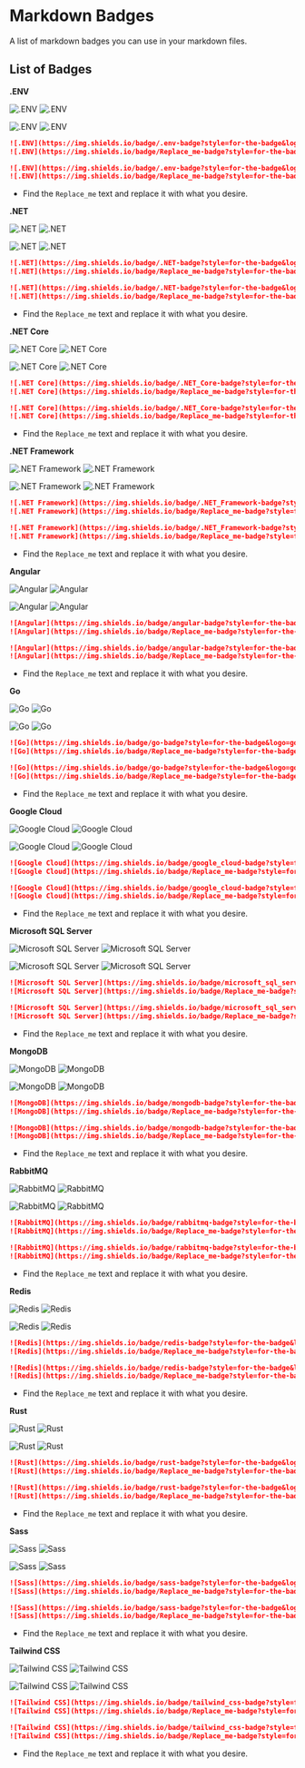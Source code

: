 # Markdown Badges
A list of markdown badges you can use in your markdown files.


## List of Badges

**.ENV**

![.ENV](https://img.shields.io/badge/.env-badge?style=for-the-badge&logo=dotenv&logoColor=%23ECD53F&color=gray)
![.ENV](https://img.shields.io/badge/Replace_me-badge?style=for-the-badge&logo=dotenv&logoColor=%23ECD53F&label=.ENV&labelColor=gray&color=%23ECD53F)

![.ENV](https://img.shields.io/badge/.env-badge?style=for-the-badge&logo=dotenv&logoColor=white&color=%23ECD53F)
![.ENV](https://img.shields.io/badge/Replace_me-badge?style=for-the-badge&logo=dotenv&logoColor=white&label=.ENV&labelColor=%23ECD53F&color=gray)

```md
![.ENV](https://img.shields.io/badge/.env-badge?style=for-the-badge&logo=dotenv&logoColor=%23ECD53F&color=gray)
![.ENV](https://img.shields.io/badge/Replace_me-badge?style=for-the-badge&logo=dotenv&logoColor=%23ECD53F&label=.ENV&labelColor=gray&color=%23ECD53F)

![.ENV](https://img.shields.io/badge/.env-badge?style=for-the-badge&logo=dotenv&logoColor=white&color=%23ECD53F)
![.ENV](https://img.shields.io/badge/Replace_me-badge?style=for-the-badge&logo=dotenv&logoColor=white&label=.ENV&labelColor=%23ECD53F&color=gray)
```
* Find the `Replace_me` text and replace it with what you desire.


**.NET**

![.NET](https://img.shields.io/badge/.NET-badge?style=for-the-badge&logo=dotnet&logoColor=%23512BD4&color=gray)
![.NET](https://img.shields.io/badge/Replace_me-badge?style=for-the-badge&logo=dotnet&logoColor=%23512BD4&label=.NET&labelColor=gray&color=%23512BD4)

![.NET](https://img.shields.io/badge/.NET-badge?style=for-the-badge&logo=dotnet&logoColor=white&color=%23512BD4)
![.NET](https://img.shields.io/badge/Replace_me-badge?style=for-the-badge&logo=dotnet&logoColor=white&label=.NET&labelColor=%23512BD4&color=gray)

```md
![.NET](https://img.shields.io/badge/.NET-badge?style=for-the-badge&logo=dotnet&logoColor=%23512BD4&color=gray)
![.NET](https://img.shields.io/badge/Replace_me-badge?style=for-the-badge&logo=dotnet&logoColor=%23512BD4&label=.NET&labelColor=gray&color=%23512BD4)

![.NET](https://img.shields.io/badge/.NET-badge?style=for-the-badge&logo=dotnet&logoColor=white&color=%23512BD4)
![.NET](https://img.shields.io/badge/Replace_me-badge?style=for-the-badge&logo=dotnet&logoColor=white&label=.NET&labelColor=%23512BD4&color=gray)
```
* Find the `Replace_me` text and replace it with what you desire.


**.NET Core**

![.NET Core](https://img.shields.io/badge/.NET_Core-badge?style=for-the-badge&logo=dotnet&logoColor=%23512BD4&color=gray)
![.NET Core](https://img.shields.io/badge/Replace_me-badge?style=for-the-badge&logo=dotnet&logoColor=%23512BD4&label=.NET%20Core&labelColor=gray&color=%23512BD4)

![.NET Core](https://img.shields.io/badge/.NET_Core-badge?style=for-the-badge&logo=dotnet&logoColor=white&color=%23512BD4)
![.NET Core](https://img.shields.io/badge/Replace_me-badge?style=for-the-badge&logo=dotnet&logoColor=white&label=.NET%20Core&labelColor=%23512BD4&color=gray)

```md
![.NET Core](https://img.shields.io/badge/.NET_Core-badge?style=for-the-badge&logo=dotnet&logoColor=%23512BD4&color=gray)
![.NET Core](https://img.shields.io/badge/Replace_me-badge?style=for-the-badge&logo=dotnet&logoColor=%23512BD4&label=.NET%20Core&labelColor=gray&color=%23512BD4)

![.NET Core](https://img.shields.io/badge/.NET_Core-badge?style=for-the-badge&logo=dotnet&logoColor=white&color=%23512BD4)
![.NET Core](https://img.shields.io/badge/Replace_me-badge?style=for-the-badge&logo=dotnet&logoColor=white&label=.NET%20Core&labelColor=%23512BD4&color=gray)
```
* Find the `Replace_me` text and replace it with what you desire.


**.NET Framework**

![.NET Framework](https://img.shields.io/badge/.NET_Framework-badge?style=for-the-badge&logo=dotnet&logoColor=%23512BD4&color=gray)
![.NET Framework](https://img.shields.io/badge/Replace_me-badge?style=for-the-badge&logo=dotnet&logoColor=%23512BD4&label=.NET%20Framework&labelColor=gray&color=%23512BD4)

![.NET Framework](https://img.shields.io/badge/.NET_Framework-badge?style=for-the-badge&logo=dotnet&logoColor=white&color=%23512BD4)
![.NET Framework](https://img.shields.io/badge/Replace_me-badge?style=for-the-badge&logo=dotnet&logoColor=white&label=.NET%20Framework&labelColor=%23512BD4&color=gray)

```md
![.NET Framework](https://img.shields.io/badge/.NET_Framework-badge?style=for-the-badge&logo=dotnet&logoColor=%23512BD4&color=gray)
![.NET Framework](https://img.shields.io/badge/Replace_me-badge?style=for-the-badge&logo=dotnet&logoColor=%23512BD4&label=.NET%20Framework&labelColor=gray&color=%23512BD4)

![.NET Framework](https://img.shields.io/badge/.NET_Framework-badge?style=for-the-badge&logo=dotnet&logoColor=white&color=%23512BD4)
![.NET Framework](https://img.shields.io/badge/Replace_me-badge?style=for-the-badge&logo=dotnet&logoColor=white&label=.NET%20Framework&labelColor=%23512BD4&color=gray)
```
* Find the `Replace_me` text and replace it with what you desire.


**Angular**

![Angular](https://img.shields.io/badge/angular-badge?style=for-the-badge&logo=angular&logoColor=%23dd1b16&color=gray)
![Angular](https://img.shields.io/badge/Replace_me-badge?style=for-the-badge&logo=angular&logoColor=%23dd1b16&label=Angular&labelColor=gray&color=%23dd1b16)

![Angular](https://img.shields.io/badge/angular-badge?style=for-the-badge&logo=angular&logoColor=white&color=%23dd1b16)
![Angular](https://img.shields.io/badge/Replace_me-badge?style=for-the-badge&logo=angular&logoColor=white&label=Angular&labelColor=%23dd1b16&color=gray)

```md
![Angular](https://img.shields.io/badge/angular-badge?style=for-the-badge&logo=angular&logoColor=%23dd1b16&color=gray)
![Angular](https://img.shields.io/badge/Replace_me-badge?style=for-the-badge&logo=angular&logoColor=%23dd1b16&label=Angular&labelColor=gray&color=%23dd1b16)

![Angular](https://img.shields.io/badge/angular-badge?style=for-the-badge&logo=angular&logoColor=white&color=%23dd1b16)
![Angular](https://img.shields.io/badge/Replace_me-badge?style=for-the-badge&logo=angular&logoColor=white&label=Angular&labelColor=%23dd1b16&color=gray)
```
* Find the `Replace_me` text and replace it with what you desire.


**Go**

![Go](https://img.shields.io/badge/go-badge?style=for-the-badge&logo=go&logoColor=%2300ADD8&color=gray)
![Go](https://img.shields.io/badge/Replace_me-badge?style=for-the-badge&logo=go&logoColor=%2300ADD8&label=Go&labelColor=gray&color=%2300ADD8)

![Go](https://img.shields.io/badge/go-badge?style=for-the-badge&logo=go&logoColor=white&color=%2300ADD8)
![Go](https://img.shields.io/badge/Replace_me-badge?style=for-the-badge&logo=go&logoColor=white&label=Go&labelColor=%2300ADD8&color=gray)

```md
![Go](https://img.shields.io/badge/go-badge?style=for-the-badge&logo=go&logoColor=%2300ADD8&color=gray)
![Go](https://img.shields.io/badge/Replace_me-badge?style=for-the-badge&logo=go&logoColor=%2300ADD8&label=Go&labelColor=gray&color=%2300ADD8)

![Go](https://img.shields.io/badge/go-badge?style=for-the-badge&logo=go&logoColor=white&color=%2300ADD8)
![Go](https://img.shields.io/badge/Replace_me-badge?style=for-the-badge&logo=go&logoColor=white&label=Go&labelColor=%2300ADD8&color=gray)
```
* Find the `Replace_me` text and replace it with what you desire.


**Google Cloud**

![Google Cloud](https://img.shields.io/badge/google_cloud-badge?style=for-the-badge&logo=google-cloud&logoColor=%234285F4&color=gray)
![Google Cloud](https://img.shields.io/badge/Replace_me-badge?style=for-the-badge&logo=google-cloud&logoColor=%234285F4&label=Google%20Cloud&labelColor=gray&color=%234285F4)

![Google Cloud](https://img.shields.io/badge/google_cloud-badge?style=for-the-badge&logo=google-cloud&logoColor=white&color=%234285F4)
![Google Cloud](https://img.shields.io/badge/Replace_me-badge?style=for-the-badge&logo=google-cloud&logoColor=white&label=Google%20Cloud&labelColor=%234285F4&color=gray)

```md
![Google Cloud](https://img.shields.io/badge/google_cloud-badge?style=for-the-badge&logo=google-cloud&logoColor=%234285F4&color=gray)
![Google Cloud](https://img.shields.io/badge/Replace_me-badge?style=for-the-badge&logo=google-cloud&logoColor=%234285F4&label=Google%20Cloud&labelColor=gray&color=%234285F4)

![Google Cloud](https://img.shields.io/badge/google_cloud-badge?style=for-the-badge&logo=google-cloud&logoColor=white&color=%234285F4)
![Google Cloud](https://img.shields.io/badge/Replace_me-badge?style=for-the-badge&logo=google-cloud&logoColor=white&label=Google%20Cloud&labelColor=%234285F4&color=gray)
```
* Find the `Replace_me` text and replace it with what you desire.


**Microsoft SQL Server**

![Microsoft SQL Server](https://img.shields.io/badge/microsoft_sql_server-badge?style=for-the-badge&logo=microsoft-sql-server&color=gray&logoColor=%23CC2927)
![Microsoft SQL Server](https://img.shields.io/badge/Replace_me-badge?style=for-the-badge&logo=microsoft-sql-server&logoColor=%23CC2927&label=Microsoft%20SQL%20Server&labelColor=gray&color=%23CC2927)

![Microsoft SQL Server](https://img.shields.io/badge/microsoft_sql_server-badge?style=for-the-badge&logo=microsoft-sql-server&logoColor=white)
![Microsoft SQL Server](https://img.shields.io/badge/Replace_me-badge?style=for-the-badge&logo=microsoft-sql-server&logoColor=white&label=Microsoft%20SQL%20Server&labelColor=%23CC2927&color=gray)

```md
![Microsoft SQL Server](https://img.shields.io/badge/microsoft_sql_server-badge?style=for-the-badge&logo=microsoft-sql-server&color=gray&logoColor=%23CC2927)
![Microsoft SQL Server](https://img.shields.io/badge/Replace_me-badge?style=for-the-badge&logo=microsoft-sql-server&logoColor=%23CC2927&label=Microsoft%20SQL%20Server&labelColor=gray&color=%23CC2927)

![Microsoft SQL Server](https://img.shields.io/badge/microsoft_sql_server-badge?style=for-the-badge&logo=microsoft-sql-server&logoColor=white)
![Microsoft SQL Server](https://img.shields.io/badge/Replace_me-badge?style=for-the-badge&logo=microsoft-sql-server&logoColor=white&label=Microsoft%20SQL%20Server&labelColor=%23CC2927&color=gray)
```
* Find the `Replace_me` text and replace it with what you desire.


**MongoDB**

![MongoDB](https://img.shields.io/badge/mongodb-badge?style=for-the-badge&logo=mongodb&color=gray)
![MongoDB](https://img.shields.io/badge/Replace_me-badge?style=for-the-badge&logo=mongodb&logoColor=%2347A248&label=MONGODB&labelColor=gray&color=%2347A248)

![MongoDB](https://img.shields.io/badge/mongodb-badge?style=for-the-badge&logo=mongodb&logoColor=white)
![MongoDB](https://img.shields.io/badge/Replace_me-badge?style=for-the-badge&logo=mongodb&logoColor=white&label=MONGODB&labelColor=%2347A248&color=gray)


```md
![MongoDB](https://img.shields.io/badge/mongodb-badge?style=for-the-badge&logo=mongodb&color=gray)
![MongoDB](https://img.shields.io/badge/Replace_me-badge?style=for-the-badge&logo=mongodb&logoColor=%2347A248&label=MONGODB&labelColor=gray&color=%2347A248)

![MongoDB](https://img.shields.io/badge/mongodb-badge?style=for-the-badge&logo=mongodb&logoColor=white)
![MongoDB](https://img.shields.io/badge/Replace_me-badge?style=for-the-badge&logo=mongodb&logoColor=white&label=MONGODB&labelColor=%2347A248&color=gray)
```
* Find the `Replace_me` text and replace it with what you desire.


**RabbitMQ**

![RabbitMQ](https://img.shields.io/badge/rabbitmq-badge?style=for-the-badge&logo=rabbitmq&logoColor=%23FF6600&color=gray)
![RabbitMQ](https://img.shields.io/badge/Replace_me-badge?style=for-the-badge&logo=rabbitmq&logoColor=%23FF6600&label=RabbitMQ&labelColor=gray&color=%23FF6600)

![RabbitMQ](https://img.shields.io/badge/rabbitmq-badge?style=for-the-badge&logo=rabbitmq&logoColor=white&color=%23FF6600)
![RabbitMQ](https://img.shields.io/badge/Replace_me-badge?style=for-the-badge&logo=rabbitmq&logoColor=white&label=RabbitMQ&labelColor=%23FF6600&color=gray)

```md
![RabbitMQ](https://img.shields.io/badge/rabbitmq-badge?style=for-the-badge&logo=rabbitmq&logoColor=%23FF6600&color=gray)
![RabbitMQ](https://img.shields.io/badge/Replace_me-badge?style=for-the-badge&logo=rabbitmq&logoColor=%23FF6600&label=RabbitMQ&labelColor=gray&color=%23FF6600)

![RabbitMQ](https://img.shields.io/badge/rabbitmq-badge?style=for-the-badge&logo=rabbitmq&logoColor=white&color=%23FF6600)
![RabbitMQ](https://img.shields.io/badge/Replace_me-badge?style=for-the-badge&logo=rabbitmq&logoColor=white&label=RabbitMQ&labelColor=%23FF6600&color=gray)
```
* Find the `Replace_me` text and replace it with what you desire.


**Redis**

![Redis](https://img.shields.io/badge/redis-badge?style=for-the-badge&logo=redis&logoColor=%23FF4438&color=gray)
![Redis](https://img.shields.io/badge/Replace_me-badge?style=for-the-badge&logo=redis&logoColor=%23FF4438&label=Redis&labelColor=gray&color=%23FF4438)

![Redis](https://img.shields.io/badge/redis-badge?style=for-the-badge&logo=redis&logoColor=white&color=%23FF4438)
![Redis](https://img.shields.io/badge/Replace_me-badge?style=for-the-badge&logo=redis&logoColor=white&label=Redis&labelColor=%23FF4438&color=gray)

```md
![Redis](https://img.shields.io/badge/redis-badge?style=for-the-badge&logo=redis&logoColor=%23FF4438&color=gray)
![Redis](https://img.shields.io/badge/Replace_me-badge?style=for-the-badge&logo=redis&logoColor=%23FF4438&label=Redis&labelColor=gray&color=%23FF4438)

![Redis](https://img.shields.io/badge/redis-badge?style=for-the-badge&logo=redis&logoColor=white&color=%23FF4438)
![Redis](https://img.shields.io/badge/Replace_me-badge?style=for-the-badge&logo=redis&logoColor=white&label=Redis&labelColor=%23FF4438&color=gray)
```
* Find the `Replace_me` text and replace it with what you desire.


**Rust**

![Rust](https://img.shields.io/badge/rust-badge?style=for-the-badge&logo=rust&logoColor=%23000000&color=gray)
![Rust](https://img.shields.io/badge/Replace_me-badge?style=for-the-badge&logo=rust&logoColor=%23000000&label=Rust&labelColor=gray&color=%23000000)

![Rust](https://img.shields.io/badge/rust-badge?style=for-the-badge&logo=rust&logoColor=white&color=%23000000)
![Rust](https://img.shields.io/badge/Replace_me-badge?style=for-the-badge&logo=rust&logoColor=white&label=Rust&labelColor=%23000000&color=gray)

```md
![Rust](https://img.shields.io/badge/rust-badge?style=for-the-badge&logo=rust&logoColor=%23000000&color=gray)
![Rust](https://img.shields.io/badge/Replace_me-badge?style=for-the-badge&logo=rust&logoColor=%23000000&label=Rust&labelColor=gray&color=%23000000)

![Rust](https://img.shields.io/badge/rust-badge?style=for-the-badge&logo=rust&logoColor=white&color=%23000000)
![Rust](https://img.shields.io/badge/Replace_me-badge?style=for-the-badge&logo=rust&logoColor=white&label=Rust&labelColor=%23000000&color=gray)
```
* Find the `Replace_me` text and replace it with what you desire.


**Sass**

![Sass](https://img.shields.io/badge/sass-badge?style=for-the-badge&logo=sass&logoColor=%23CC6699&color=gray)
![Sass](https://img.shields.io/badge/Replace_me-badge?style=for-the-badge&logo=sass&logoColor=%23CC6699&label=Sass&labelColor=gray&color=%23CC6699)

![Sass](https://img.shields.io/badge/sass-badge?style=for-the-badge&logo=sass&logoColor=white&color=%23CC6699)
![Sass](https://img.shields.io/badge/Replace_me-badge?style=for-the-badge&logo=sass&logoColor=white&label=Sass&labelColor=%23CC6699&color=gray)

```md
![Sass](https://img.shields.io/badge/sass-badge?style=for-the-badge&logo=sass&logoColor=%23CC6699&color=gray)
![Sass](https://img.shields.io/badge/Replace_me-badge?style=for-the-badge&logo=sass&logoColor=%23CC6699&label=Sass&labelColor=gray&color=%23CC6699)

![Sass](https://img.shields.io/badge/sass-badge?style=for-the-badge&logo=sass&logoColor=white&color=%23CC6699)
![Sass](https://img.shields.io/badge/Replace_me-badge?style=for-the-badge&logo=sass&logoColor=white&label=Sass&labelColor=%23CC6699&color=gray)
```
* Find the `Replace_me` text and replace it with what you desire.


**Tailwind CSS**

![Tailwind CSS](https://img.shields.io/badge/tailwind_css-badge?style=for-the-badge&logo=tailwindcss&logoColor=%2306B6D4&color=gray)
![Tailwind CSS](https://img.shields.io/badge/Replace_me-badge?style=for-the-badge&logo=tailwindcss&logoColor=%2306B6D4&label=Tailwind%20CSS&labelColor=gray&color=%2306B6D4)

![Tailwind CSS](https://img.shields.io/badge/tailwind_css-badge?style=for-the-badge&logo=tailwindcss&logoColor=white&color=%2306B6D4)
![Tailwind CSS](https://img.shields.io/badge/Replace_me-badge?style=for-the-badge&logo=tailwindcss&logoColor=white&label=Tawilwind%20CSS&labelColor=%2306B6D4&color=gray)

```md
![Tailwind CSS](https://img.shields.io/badge/tailwind_css-badge?style=for-the-badge&logo=tailwindcss&logoColor=%2306B6D4&color=gray)
![Tailwind CSS](https://img.shields.io/badge/Replace_me-badge?style=for-the-badge&logo=tailwindcss&logoColor=%2306B6D4&label=Tailwind%20CSS&labelColor=gray&color=%2306B6D4)

![Tailwind CSS](https://img.shields.io/badge/tailwind_css-badge?style=for-the-badge&logo=tailwindcss&logoColor=white&color=%2306B6D4)
![Tailwind CSS](https://img.shields.io/badge/Replace_me-badge?style=for-the-badge&logo=tailwindcss&logoColor=white&label=Tawilwind%20CSS&labelColor=%2306B6D4&color=gray)
```
* Find the `Replace_me` text and replace it with what you desire.